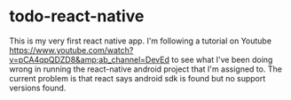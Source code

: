 # todo-react-native
This is my very first react native app. I'm following a tutorial on Youtube https://www.youtube.com/watch?v=pCA4qpQDZD8&amp;ab_channel=DevEd to see what I've been doing wrong in running the react-native android project that I'm assigned to. The current problem is that react says android sdk is found but no support versions found.
